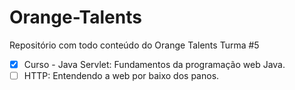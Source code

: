 # Orange-Talents
Repositório com todo conteúdo do Orange Talents Turma #5

- [x] Curso - Java Servlet: Fundamentos da programação web Java.
- [ ] HTTP: Entendendo a web por baixo dos panos.
